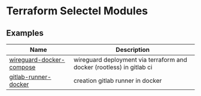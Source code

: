 # Terraform Selectel Modules

## Examples

| Name | Description |
| - | - |
| [wireguard-docker-compose](https://github.com/sreway/wireguard-docker-compose) |  wireguard deployment via terraform and docker (rootless) in gitlab ci |
| [gitlab-runner-docker](https://github.com/sreway/gitlab-runner-docker) |  creation gitlab runner in docker |
